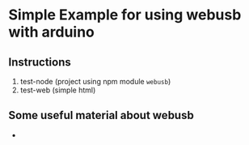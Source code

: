 Simple Example for using webusb with arduino
===

## Instructions
1. test-node (project using npm module ```webusb```)
2. test-web (simple html)

## Some useful material about webusb

- 

